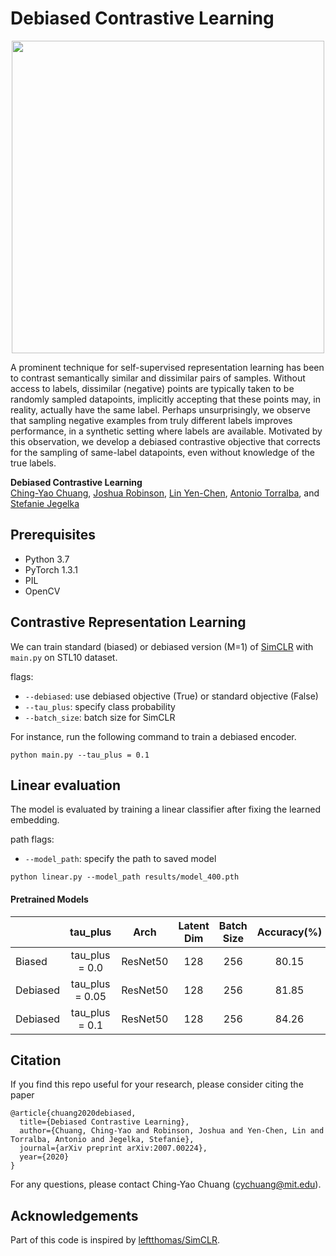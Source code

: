 # Debiased Contrastive Learning

<p align='center'>
<img src='https://github.com/chingyaoc/DCL/blob/master/misc/fig1.png?raw=true' width='500'/>
</p>

A prominent technique for self-supervised representation learning has been to contrast semantically similar and dissimilar pairs of samples. Without access to labels, dissimilar (negative) points are typically taken to be randomly sampled datapoints, implicitly accepting that these points may, in reality, actually have the same label. Perhaps unsurprisingly, we observe that sampling negative examples from truly different labels improves performance, in a synthetic setting where labels are available. Motivated by this observation, we develop a debiased contrastive objective that corrects for the sampling of same-label datapoints, even without knowledge of the true labels.


**Debiased Contrastive Learning**
<br/>
[Ching-Yao Chuang](https://chingyaoc.github.io/), 
[Joshua Robinson](https://joshrobinson.mit.edu/), 
[Lin Yen-Chen](https://yenchenlin.me/),
[Antonio Torralba](http://web.mit.edu/torralba/www/), and
[Stefanie Jegelka](https://people.csail.mit.edu/stefje/)
<br/>


## Prerequisites
- Python 3.7 
- PyTorch 1.3.1
- PIL
- OpenCV

## Contrastive Representation Learning
We can train standard (biased) or debiased version (M=1) of [SimCLR](https://arxiv.org/abs/2002.05709) with `main.py` on STL10 dataset.

flags:
  - `--debiased`: use debiased objective (True) or standard objective (False)
  - `--tau_plus`: specify class probability
  - `--batch_size`: batch size for SimCLR

For instance, run the following command to train a debiased encoder.
```
python main.py --tau_plus = 0.1
```

## Linear evaluation
The model is evaluated by training a linear classifier after fixing the learned embedding.

path flags:
  - `--model_path`: specify the path to saved model
```
python linear.py --model_path results/model_400.pth
```

#### Pretrained Models
|          | tau_plus | Arch | Latent Dim | Batch Size  | Accuracy(%) | Download |
|----------|:---:|:----:|:---:|:---:|:---:|:---:|
|  Biased | tau_plus = 0.0 | ResNet50 | 128  | 256  | 80.15  |  [model]()|
|  Debiased |tau_plus = 0.05 | ResNet50 | 128  | 256  | 81.85  |  [model]()|
|  Debiased |tau_plus = 0.1 | ResNet50 | 128  | 256  | 84.26  |   [model]()|

## Citation

If you find this repo useful for your research, please consider citing the paper

```
@article{chuang2020debiased,
  title={Debiased Contrastive Learning},
  author={Chuang, Ching-Yao and Robinson, Joshua and Yen-Chen, Lin and Torralba, Antonio and Jegelka, Stefanie},
  journal={arXiv preprint arXiv:2007.00224},
  year={2020}
}
```
For any questions, please contact Ching-Yao Chuang (cychuang@mit.edu).

## Acknowledgements

Part of this code is inspired by [leftthomas/SimCLR](https://github.com/leftthomas/SimCLR).
